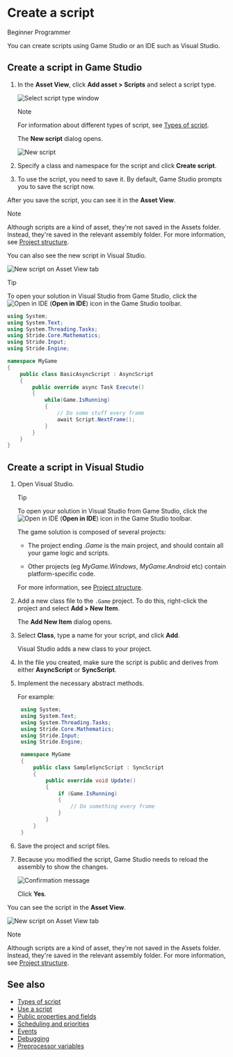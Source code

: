 # Create a script

<span class="badge text-bg-primary">Beginner</span>
<span class="badge text-bg-success">Programmer</span>

You can create scripts using Game Studio or an IDE such as Visual Studio.

## Create a script in Game Studio

1. In the **Asset View**, click **Add asset > Scripts** and select a script type.

   ![Select script type window](media/create-a-script-script-asset-selection.png)

   > [!Note]
   > For information about different types of script, see [Types of script](types-of-script.md).

   The **New script** dialog opens.

   ![New script](media/script-wizard.png)

2. Specify a class and namespace for the script and click **Create script**.

3. To use the script, you need to save it. By default, Game Studio prompts you to save the script now.

After you save the script, you can see it in the **Asset View**.

> [!Note]
> Although scripts are a kind of asset, they're not saved in the Assets folder. Instead, they're saved in the relevant assembly folder. For more information, see [Project structure](../files-and-folders/project-structure.md).

You can also see the new script in Visual Studio.

![New script on Asset View tab](media/create-a-script-new-script-asset-view.png)

> [!Tip]
> To open your solution in Visual Studio from Game Studio, click the ![Open in IDE](media/create-a-script-ide-icon.png) (**Open in IDE**) icon in the Game Studio toolbar.

```cs
using System;
using System.Text;
using System.Threading.Tasks;
using Stride.Core.Mathematics;
using Stride.Input;
using Stride.Engine;

namespace MyGame
{
	public class BasicAsyncScript : AsyncScript
	{	
		public override async Task Execute()
		{
			while(Game.IsRunning)
			{
				// Do some stuff every frame
				await Script.NextFrame();
			}
		}
	}
}
```

## Create a script in Visual Studio

1. Open Visual Studio.

   > [!Tip]
   > To open your solution in Visual Studio from Game Studio, click the ![Open in IDE](media/create-a-script-ide-icon.png) (**Open in IDE**) icon in the Game Studio toolbar.

   The game solution is composed of several projects:

   * The project ending *.Game* is the main project, and should contain all your game logic and scripts.

   * Other projects (eg *MyGame.Windows*, *MyGame.Android* etc) contain platform-specific code.

   For more information, see [Project structure](../files-and-folders/project-structure.md).

2. Add a new class file to the `.Game` project. To do this, right-click the project and select **Add > New Item**.

   The **Add New Item** dialog opens.

3. Select **Class**, type a name for your script, and click **Add**.

   Visual Studio adds a new class to your project.

4. In the file you created, make sure the script is public and derives from either **AsyncScript** or **SyncScript**.

5. Implement the necessary abstract methods.

   For example:

   ```cs
   	using System;
   	using System.Text;
   	using System.Threading.Tasks;
   	using Stride.Core.Mathematics;
   	using Stride.Input;
   	using Stride.Engine;
   
   	namespace MyGame
   	{
   		public class SampleSyncScript : SyncScript
   		{			
   			public override void Update()
   			{
   				if (Game.IsRunning)
   				{
   					// Do something every frame
   				}
   			}
   		}
   	}
   ```

6. Save the project and script files.

7. Because you modified the script, Game Studio needs to reload the assembly to show the changes.

   ![Confirmation message](media/create-a-script-confirmation-message.png)

   Click **Yes**.

You can see the script in the **Asset View**.

![New script on Asset View tab](media/create-a-script-new-script-asset-view.png)

> [!Note]
> Although scripts are a kind of asset, they're not saved in the Assets folder. Instead, they're saved in the relevant assembly folder. For more information, see [Project structure](../files-and-folders/project-structure.md).

## See also

* [Types of script](types-of-script.md)
* [Use a script](use-a-script.md)
* [Public properties and fields](public-properties-and-fields.md)
* [Scheduling and priorities](scheduling-and-priorities.md)
* [Events](events.md)
* [Debugging](debugging.md)
* [Preprocessor variables](preprocessor-variables.md)